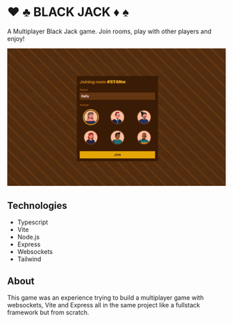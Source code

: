 # ♥️ ♣️ BLACK JACK ♦️ ♠️

A Multiplayer Black Jack game. Join rooms, play with other players and enjoy!

![Game](/demo.gif "Game") 

## Technologies

- Typescript
- Vite
- Node.js
- Express
- Websockets
- Tailwind

## About

This game was an experience trying to build a multiplayer game with websockets, Vite and Express all in the same project like a fullstack framework but from scratch.
